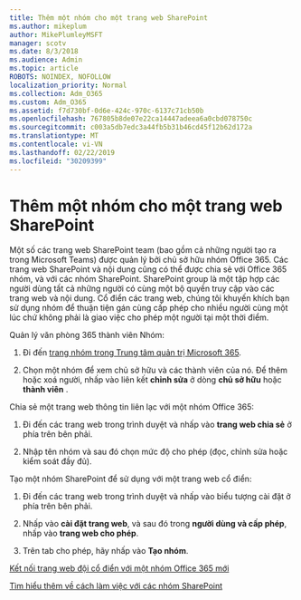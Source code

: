 ```yaml
---
title: Thêm một nhóm cho một trang web SharePoint
ms.author: mikeplum
author: MikePlumleyMSFT
manager: scotv
ms.date: 8/3/2018
ms.audience: Admin
ms.topic: article
ROBOTS: NOINDEX, NOFOLLOW
localization_priority: Normal
ms.collection: Adm_O365
ms.custom: Adm_O365
ms.assetid: f7d730bf-0d6e-424c-970c-6137c71cb50b
ms.openlocfilehash: 767805b8de07e22ca14447adeea6a0cbd078750c
ms.sourcegitcommit: c003a5db7edc3a44fb5b31b46cd45f12b62d172a
ms.translationtype: MT
ms.contentlocale: vi-VN
ms.lasthandoff: 02/22/2019
ms.locfileid: "30209399"
---
```

# <a name="add-a-group-to-a-sharepoint-site"></a>Thêm một nhóm cho một trang web SharePoint

Một số các trang web SharePoint team (bao gồm cả những người tạo ra trong Microsoft Teams) được quản lý bởi chủ sở hữu nhóm Office 365. Các trang web SharePoint và nội dung cũng có thể được chia sẻ với Office 365 nhóm, và với các nhóm SharePoint. SharePoint group là một tập hợp các người dùng tất cả những người có cùng một bộ quyền truy cập vào các trang web và nội dung. Cổ điển các trang web, chúng tôi khuyến khích bạn sử dụng nhóm để thuận tiện gán cùng cấp phép cho nhiều người cùng một lúc chứ không phải là giao việc cho phép một người tại một thời điểm.
  
Quản lý văn phòng 365 thành viên Nhóm:
  
1. Đi đến [trang nhóm trong Trung tâm quản trị Microsoft 365](https://portal.office.com/adminportal/home#/groups).
    
2. Chọn một nhóm để xem chủ sở hữu và các thành viên của nó. Để thêm hoặc xoá người, nhấp vào liên kết **chỉnh sửa** ở dòng **chủ sở hữu** hoặc **thành viên** . 
    
Chia sẻ một trang web thông tin liên lạc với một nhóm Office 365:
  
1. Đi đến các trang web trong trình duyệt và nhấp vào **trang web chia sẻ** ở phía trên bên phải. 
    
2. Nhập tên nhóm và sau đó chọn mức độ cho phép (đọc, chỉnh sửa hoặc kiểm soát đầy đủ).
    
Tạo một nhóm SharePoint để sử dụng với một trang web cổ điển:
  
1. Đi đến các trang web trong trình duyệt và nhấp vào biểu tượng cài đặt ở phía trên bên phải.
    
2. Nhấp vào **cài đặt trang web**, và sau đó trong **người dùng và cấp phép**, nhấp vào **trang web cho phép**.
    
3. Trên tab cho phép, hãy nhấp vào **Tạo nhóm**.
    
[Kết nối trang web đội cổ điển với một nhóm Office 365 mới](https://go.microsoft.com/fwlink/?linkid=2008654)
  
[Tìm hiểu thêm về cách làm việc với các nhóm SharePoint](https://go.microsoft.com/fwlink/?linkid=874658)
  

